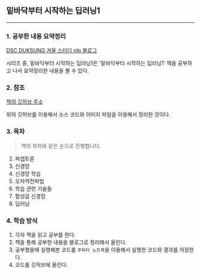 ## 밑바닥부터 시작하는 딥러닝1
-----------------------------

### 1. 공부한 내용 요약정리

[DSC DUKSUNG 겨울 스터디 nlp 블로그](https://velog.io/@dscwinterstudy)

시리즈 중, 밑바닥부터 시작하는 딥러닝1은 '밑바닥부터 시작하는 딥러닝1' 책을 공부하고 나서 요약정리한 내용을 볼 수 있다.

### 2. 참조

[책의 깃허브 주소](https://github.com/WegraLee/deep-learning-from-scratch-1)

위의 깃허브를 이용해서 소스 코드와 이미지 파일을 이용해서 정리한 것이다.

### 3. 목차

> 책의 목차와 같은 순으로 진행합니다.

2. 퍼셉트론
3. 신경망
4. 신경망 학습
5. 오차역전파법
6. 학습 관련 기술들
7. 합성곱 신경망
8. 딥러닝

### 4. 학습 방식

1. 각자 책을 읽고 공부를 한다.
1. 책을 통해 공부한 내용을 블로그로 정리해서 올린다.
1. 공부했을때 실행해본 코드를 `주피터 노트북`을 이용해서 실행한 코드와 결과를 저장한다.
1. 코드를 깃허브에 올린다.
